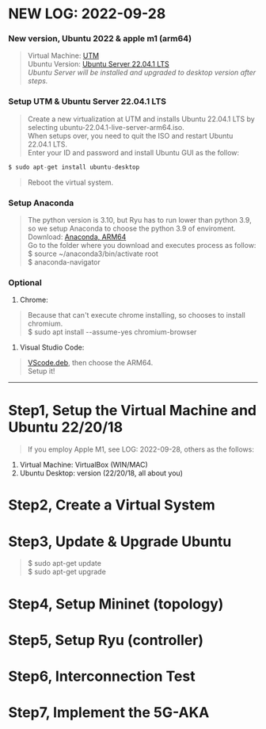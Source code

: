 # NEW LOG: 2022-09-28
### New version, Ubuntu 2022 & apple m1 (arm64)
> Virtual Machine: [UTM](https://mac.getutm.app)  
> Ubuntu Version: [Ubuntu Server 22.04.1 LTS](https://cdimage.ubuntu.com/releases/22.04/release/ubuntu-22.04.1-live-server-arm64.iso?_ga=2.232931869.2065210953.1664353438-201900941.1664353438)  
> *Ubuntu Server will be installed and upgraded to desktop version after steps.*

### Setup UTM & Ubuntu Server 22.04.1 LTS
> Create a new virtualization at UTM and installs Ubuntu 22.04.1 LTS by selecting ubuntu-22.04.1-live-server-arm64.iso.  
> When setups over, you need to quit the ISO and restart Ubuntu 22.04.1 LTS.  
> Enter your ID and password and install Ubuntu GUI as the follow:  
```python
$ sudo apt-get install ubuntu-desktop
```
> Reboot the virtual system.

### Setup Anaconda
> The python version is 3.10, but Ryu has to run lower than python 3.9, so we setup Anaconda to choose the python 3.9 of enviroment.  
> Download: [Anaconda, ARM64](https://repo.anaconda.com/archive/Anaconda3-2022.05-Linux-aarch64.sh)  
> Go to the folder where you download and executes process as follow:  
> $ source ~/anaconda3/bin/activate root  
> $ anaconda-navigator

### Optional
1. Chrome:
> Because that can't execute chrome installing, so chooses to install chromium.  
> $ sudo apt install --assume-yes chromium-browser
1. Visual Studio Code:
> [VScode.deb](https://az764295.vo.msecnd.net/stable/74b1f979648cc44d385a2286793c226e611f59e7/code_1.71.2-1663189619_arm64.deb "ARM64"), then choose the ARM64.  
> Setup it!

***

# Step1, Setup the Virtual Machine and Ubuntu 22/20/18
> If you employ Apple M1, see LOG: 2022-09-28, others as the follows:  
1. Virtual Machine: VirtualBox (WIN/MAC)
2. Ubuntu Desktop: version (22/20/18, all about you)

# Step2, Create a Virtual System

# Step3, Update & Upgrade Ubuntu
> $ sudo apt-get update  
> $ sudo apt-get upgrade

# Step4, Setup Mininet (topology)

# Step5, Setup Ryu (controller)

# Step6, Interconnection Test

# Step7, Implement the 5G-AKA
